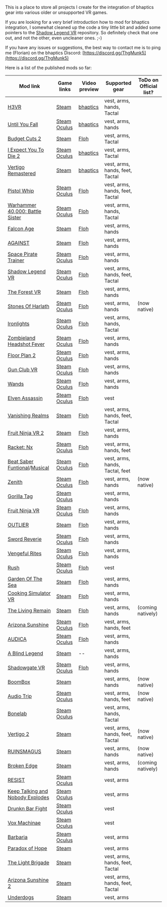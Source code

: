 This is a place to store all projects I create for the integration of bhaptics gear into various older or unsupported VR games.

If you are looking for a very brief introduction how to mod for bhaptics integration, I somewhat cleaned up the code a tiny little bit and added some pointers to the [Shadow Legend VR](https://github.com/floh-bhaptics/ShadowLegend_bhaptics) repository. So definitely check that one out, and not the other, even uncleaner ones. ;-)

If you have any issues or suggestions, the best way to contact me is to ping me (Florian) on the bhaptics Discord: [https://discord.gg/ThgMunk5](https://discord.gg/ThgMunk5)

Here is a list of the published mods so far:

| Mod link | Game links | Video preview | Supported gear | ToDo on Official list? |
| ----------- | ----------- | ----------- | ----------- | ----------- |
| [H3VR](https://h3vr.thunderstore.io/package/bhaptics_modding/H3VR_bhaptics/) | [Steam](https://store.steampowered.com/app/450540/Hot_Dogs_Horseshoes__Hand_Grenades/) | [bhaptics](https://www.youtube.com/watch?v=GIGNdxTLIS8) | vest, arms, hands, Tactal |  |
| [Until You Fall](https://www.nexusmods.com/untilyoufall/mods/1) | [Steam](https://store.steampowered.com/app/858260/Until_You_Fall/) [Oculus](https://www.oculus.com/experiences/rift/3629229127102494) | [bhaptics](https://www.youtube.com/watch?v=WoUzTPNt608) | vest, arms, hands |  |
| [Budget Cuts 2](https://www.nexusmods.com/budgetcuts2missioninsolvency/mods/1) | [Steam](https://store.steampowered.com/app/1092430/Budget_Cuts_2_Mission_Insolvency/) | [Floh](https://www.youtube.com/watch?v=oUevuz3uzw8) | vest, arms, Tactal |  |
| [I Expect You To Die 2](https://www.nexusmods.com/iexpectyoutodie2/mods/2) | [Steam](https://store.steampowered.com/app/1499120/I_Expect_You_To_Die_2/) [Oculus](https://www.oculus.com/experiences/quest/2970998659623177/) | [bhaptics](https://www.youtube.com/watch?v=rsHtgZWHWlI) | vest, arms, Tactal |  |
| [Vertigo Remastered](https://www.nexusmods.com/vertigoremastered/mods/1) | [Steam](https://store.steampowered.com/app/1318090/Vertigo_Remastered/) | [bhaptics](https://www.youtube.com/watch?v=RPFSdMht8Wo) | vest, arms, hands, feet, Tactal |  |
| [Pistol Whip](https://www.nexusmods.com/pistolwhip/mods/1) | [Steam](https://store.steampowered.com/app/1079800/Pistol_Whip/) [Oculus](https://www.oculus.com/experiences/rift/2314034471989368/) | [Floh](https://www.youtube.com/watch?v=1aSlRRlkr1g) | vest, arms, hands, feet, Tactal |  |
| [Warhammer 40,000: Battle Sister](https://www.nexusmods.com/warhammer40000battlesister/mods/1) | [Steam](https://store.steampowered.com/app/1733890/Warhammer_40000_Battle_Sister/) [Oculus](https://www.oculus.com/experiences/rift/2728988973800701/) | [Floh](https://www.youtube.com/watch?v=p7T1vKIz-dY) | vest, arms, hands, Tactal |  |
| [Falcon Age](https://www.nexusmods.com/falconage/mods/1) | [Steam](https://store.steampowered.com/app/1075080/Falcon_Age/) | [Floh](https://www.youtube.com/watch?v=rU06gFTyLns) | vest, arms, hands |  |
| [AGAINST](https://www.nexusmods.com/against/mods/1) | [Steam](https://store.steampowered.com/app/1584840/AGAINST/) | [Floh](https://www.youtube.com/watch?v=lfRbeeK-Fnk) | vest, arms, hands |  |
| [Space Pirate Trainer](https://www.nexusmods.com/spacepiratetrainer/mods/1) | [Steam](https://store.steampowered.com/app/418650/Space_Pirate_Trainer/) [Oculus](https://www.oculus.com/experiences/rift/1195983747083203/) | [Floh](https://www.youtube.com/watch?v=j5QzWcMtRKw) | vest, arms, hands |  |
| [Shadow Legend VR](https://www.nexusmods.com/shadowlegendsvr/mods/1) | [Steam](https://store.steampowered.com/app/987230/Shadow_Legend_VR/) [Oculus](https://www.oculus.com/experiences/rift/2739977019349635/) | [Floh](https://www.youtube.com/watch?v=qMVIjL6HccQ) | vest, arms, hands, feet, Tactal |  |
| [The Forest VR](https://www.nexusmods.com/theforest/mods/7/) | [Steam](https://store.steampowered.com/app/242760/The_Forest/) | [Floh](https://www.youtube.com/watch?v=ZcZUNvCM9cw) | vest, arms, hands |  |
| [Stones Of Harlath](https://www.nexusmods.com/stonesofharlath/mods/1) | [Steam](https://store.steampowered.com/app/304870/Stones_of_Harlath/) [Oculus](https://www.oculus.com/experiences/rift/4854418817962909/) | [Floh](https://www.youtube.com/watch?v=2kjduQT_Tbk) | vest, arms, hands |  (now native) |
| [Ironlights](https://www.nexusmods.com/ironlights/mods/1) | [Steam](https://store.steampowered.com/app/1245950/Ironlights/) [Oculus](https://www.oculus.com/experiences/rift/3959103380773871/) | [Floh](https://www.youtube.com/watch?v=1w32jtGbdKc) | vest, arms, hands, Tactal |  |
| [Zombieland Headshot Fever](https://www.nexusmods.com/zombielandvrheadshotfever/mods/1) | [Steam](https://store.steampowered.com/app/1296970/Zombieland_VR_Headshot_Fever/) [Oculus](https://www.oculus.com/experiences/rift/4005463166137518) | [Floh](https://www.youtube.com/watch?v=8_tnmqsPiMU) | vest, arms, hands |  |
| [Floor Plan 2](https://www.nexusmods.com/floorplan2/mods/1) | [Steam](https://store.steampowered.com/app/1534850/Floor_Plan_2/) [Oculus](https://www.oculus.com/experiences/rift/3447843535341632/) | [Floh](https://www.youtube.com/watch?v=6togjPXMmcY) | vest, arms, hands |  |
| [Gun Club VR](https://www.nexusmods.com/gunclubvr/mods/1) | [Steam](https://store.steampowered.com/app/691320/Gun_Club_VR/) [Oculus](https://www.oculus.com/experiences/rift/1312908222125035/) | [Floh](https://www.youtube.com/watch?v=v-bglB1xNJo) | vest, arms, hands |  |
| [Wands](https://www.nexusmods.com/wands/mods/1) | [Steam](https://store.steampowered.com/app/741400/Wands/) [Oculus](https://www.oculus.com/experiences/rift/1833318536683635/) | [Floh](https://www.youtube.com/watch?v=Y-dU8pkAB2g) | vest, arms, hands |  |
| [Elven Assassin](https://www.nexusmods.com/elvenassassin/mods/1) | [Steam](https://store.steampowered.com/app/503770/Elven_Assassin/) [Oculus](https://www.oculus.com/experiences/rift/1155989791152285/) | [Floh](https://www.youtube.com/watch?v=AYCy2a3sli0) | vest |  |
| [Vanishing Realms](https://www.nexusmods.com/vanishingrealms/mods/1) | [Steam](https://store.steampowered.com/app/322770/Vanishing_Realms/) | [Floh](https://www.youtube.com/watch?v=zLbIooIyyvI) | vest, arms, hands, feet, Tactal |  |
| [Fruit Ninja VR 2](https://www.nexusmods.com/fruitninjavr2/mods/1) | [Steam](https://store.steampowered.com/app/1575520/Fruit_Ninja_VR_2/) | [Floh](https://www.youtube.com/watch?v=nogQd0n3JBU) | vest, arms, hands |  |
| [Racket: Nx](https://www.nexusmods.com/racketnx/mods/1) | [Steam](https://store.steampowered.com/app/428080/Racket_Nx/) [Oculus](https://www.oculus.com/experiences/rift/1563751417029979/) | [Floh](https://www.youtube.com/watch?v=p3eM4Z_Xn44) | vest, arms, hands, feet |  |
| [Beat Saber](https://github.com/Assistant/ModAssistant/releases) <br /> [Funtional](https://www.nexusmods.com/beatsaber/mods/12)/[Musical](https://www.nexusmods.com/beatsaber/mods/13/) | [Steam](https://store.steampowered.com/app/620980/Beat_Saber/) [Oculus](https://www.oculus.com/experiences/rift/1304877726278670/) | [Floh](https://www.youtube.com/watch?v=X15WuW8BiaM) | vest, arms, hands, Tactal, feet |  |
| [Zenith](https://github.com/floh-bhaptics/Zenith_bhaptics) | [Steam](https://store.steampowered.com/app/1403370/Zenith_The_Last_City/) [Oculus](https://www.oculus.com/experiences/rift/3476054399136890/) | [Floh](https://www.youtube.com/watch?v=TBF0PlZaUVw) | vest, arms, hands | (now native) |
| [Gorilla Tag](https://www.nexusmods.com/gorillatag/mods/11) | [Steam](https://store.steampowered.com/app/1533390/Gorilla_Tag/) [Oculus](https://www.oculus.com/experiences/rift/3262063300561328/) | | vest, arms, hands |  |
| [Fruit Ninja VR](https://www.nexusmods.com/fruitninjavr/mods/1) | [Steam](https://store.steampowered.com/app/486780/Fruit_Ninja_VR/) [Oculus](https://www.oculus.com/experiences/rift/1332617726752141/) | [Floh](https://www.youtube.com/watch?v=tMfNG0D0Z04) | vest, arms, hands |  |
| [OUTLIER](https://www.nexusmods.com/outlier/mods/1) | [Steam](https://store.steampowered.com/app/1596690/OUTLIER/) | [Floh](https://www.youtube.com/watch?v=v47M7MI0wZE) | vest, arms, hands |  |
| [Sword Reverie](https://www.nexusmods.com/swordreverie/mods/1) | [Steam](https://store.steampowered.com/app/1377430/Sword_Reverie/) [Oculus](https://www.oculus.com/experiences/rift/2788402601249510/) | [Floh](https://www.youtube.com/watch?v=71JoC6NugFw) | vest, arms, hands |  |
| [Vengeful Rites](https://www.nexusmods.com/vengefulrites/mods/1) | [Steam](https://store.steampowered.com/app/755410/Vengeful_Rites/) [Oculus](https://www.oculus.com/experiences/rift/1608154952629346) | [Floh](https://www.youtube.com/watch?v=hDZGSJgRBSI) | vest, arms, hands |  |
| [Rush](https://www.nexusmods.com/rush/mods/1) | [Steam](https://store.steampowered.com/app/844040/RUSH/) [Oculus](https://www.oculus.com/experiences/rift/1972405206119760/) | [Floh](https://www.youtube.com/watch?v=NNkKas2iXUs) | vest |  |
| [Garden Of The Sea](https://www.nexusmods.com/gardenofthesea/mods/1) | [Steam](https://store.steampowered.com/app/1086850/Garden_of_the_Sea/) | [Floh](https://www.youtube.com/watch?v=diS-2FZ-nXU) | vest, arms, hands |  |
| [Cooking Simulator VR](https://www.nexusmods.com/cookingsimulatorvr/mods/1) | [Steam](https://store.steampowered.com/app/1358140/Cooking_Simulator_VR/) | [Floh](https://www.youtube.com/watch?v=SM7-er_mZHA) | vest, arms, hands |  |
| [The Living Remain](https://www.nexusmods.com/thelivingremain/mods/1) | [Steam](https://store.steampowered.com/app/594220/The_Living_Remain/) | [Floh](https://www.youtube.com/watch?v=DUpjFfI-yVI) | vest, arms, hands | (coming natively) |
| [Arizona Sunshine](https://www.nexusmods.com/arizonasunshine/mods/1) | [Steam](https://store.steampowered.com/app/342180/Arizona_Sunshine/) [Oculus](https://www.oculus.com/experiences/rift/872183756232656/) | [Floh](https://www.youtube.com/watch?v=UwA6HljX4SE) | vest, arms, hands, feet |  |
| [AUDICA](https://www.nexusmods.com/audica/mods/1) | [Steam](https://store.steampowered.com/app/1020340/AUDICA_Rhythm_Shooter/) [Oculus](https://www.oculus.com/experiences/rift/2172302616173639/) | [Floh](https://www.youtube.com/watch?v=U4xvSUToIlM) | vest, arms, hands |  |
| [A Blind Legend](https://www.nexusmods.com/ablindlegend/mods/1) | [Steam](https://store.steampowered.com/app/437530/A_Blind_Legend/) | -- | vest, arms, hands |  |
| [Shadowgate VR](https://www.nexusmods.com/shadowgatetheminesofmythrok/mods/1) | [Steam](https://store.steampowered.com/app/1822970/) [Oculus](https://www.oculus.com/experiences/rift/4260024320768715/) | [Floh](https://www.youtube.com/watch?v=Kmc3eyxn8A0) | vest, arms, hands |  |
| [BoomBox](https://github.com/floh-bhaptics/BoomBox_bhaptics) | [Steam](https://store.steampowered.com/app/1485120/BoomBox/) | | vest, arms, hands | (now native) |
| [Audio Trip](https://github.com/floh-bhaptics/AudioTrip_bhaptics) | [Steam](https://store.steampowered.com/app/826540/) [Oculus](https://www.oculus.com/experiences/rift/2580325682015862/) | | vest, arms, hands, feet | (now native) |
| [Bonelab](https://github.com/floh-bhaptics/Bonelab_bhaptics) | [Steam](https://store.steampowered.com/app/1592190/) [Oculus](https://www.oculus.com/experiences/rift/5088709007839657) |  | vest, arms, hands, Tactal |  |
| [Vertigo 2](https://www.nexusmods.com/vertigo2/mods/1) | [Steam](https://store.steampowered.com/app/843390/Vertigo_2/) |  | vest, arms, hands, feet, Tactal | (now native) |
| [RUINSMAGUS](https://www.nexusmods.com/ruinsmagus/mods/2) | [Steam](https://store.steampowered.com/app/1701560/RUINSMAGUS/) |  | vest, arms, hands | (now native) |
| [Broken Edge](https://www.nexusmods.com/brokenedge/mods/1) | [Steam](https://store.steampowered.com/app/1947070/Broken_Edge/) | | vest, arms, hands | (coming natively) |
| [RESIST](https://www.nexusmods.com/resist/mods/1) | [Steam](https://store.steampowered.com/app/1914750/Resist/) [Oculus](https://www.oculus.com/experiences/rift/5060469207355477/) | | vest, arms |  |
| [Keep Talking and Nobody Explodes](https://www.nexusmods.com/keeptalkingandnobodyexplodes/mods/1) | [Steam](https://store.steampowered.com/app/341800/Keep_Talking_and_Nobody_Explodes/) [Oculus](https://www.oculus.com/experiences/rift/818716001584299/) | | vest, arms |  |
| [Drunkn Bar Fight](https://www.nexusmods.com/drunknbarfight/mods/1) | [Steam](https://store.steampowered.com/app/528550/Drunkn_Bar_Fight/) [Oculus](https://www.oculus.com/experiences/rift/1207497572657758/) | | vest |  |
| [Vox Machinae](https://www.nexusmods.com/voxmachinae/mods/1) | [Steam](https://store.steampowered.com/app/334540/Vox_Machinae/) [Oculus](https://www.oculus.com/experiences/rift/957951994279023/) | | vest |  |
| [Barbaria](https://www.nexusmods.com/barbaria/mods/1) | [Steam](https://store.steampowered.com/app/1984610/Barbaria/) [Oculus](https://www.oculus.com/experiences/rift/4002434216527968/) | | vest, arms |  |
| [Paradox of Hope](https://www.nexusmods.com/paradoxofhope/mods/1) | [Steam](https://store.steampowered.com/app/1702840/Paradox_of_Hope_VR/) | | vest, arms |  |
| [The Light Brigade](https://www.nexusmods.com/thelightbrigade/mods/1) | [Steam](https://store.steampowered.com/app/1579880/The_Light_Brigade/) | | vest, arms, hands, feet, Tactal |  |
| [Arizona Sunshine 2](https://www.nexusmods.com/arizonasunshine2/mods/1) | [Steam](https://store.steampowered.com/app/1540210/Arizona_Sunshine_2/) | | vest, arms, hands, feet, Tactal |  |
| [Underdogs](https://www.nexusmods.com/underdogs/mods/2) | [Steam](https://store.steampowered.com/app/2441700/UNDERDOGS/) | | vest, arms |  |


<!---
floh-bhaptics/floh-bhaptics is a ✨ special ✨ repository because its `README.md` (this file) appears on your GitHub profile.
You can click the Preview link to take a look at your changes.
--->
